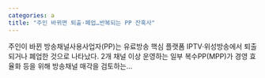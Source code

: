 ```yaml
---
categories: a
title: "주인 바뀌면 퇴출·폐업…반복되는 PP 잔혹사"
---
```

주인이 바뀐 방송채널사용사업자(PP)는 유료방송 핵심 플랫폼 IPTV·위성방송에서 퇴출되거나 폐업한 것으로 나타났다. 2개 채널 이상 운영하는 일부 복수PP(MPP)가 경영 효율화 등을 위해 방송채널 매각을 검토하는...